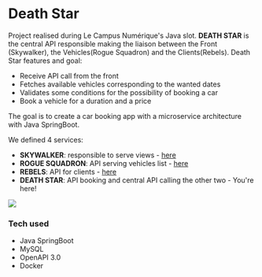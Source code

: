 # Death Star

Project realised during Le Campus Numérique's Java slot.
**DEATH STAR** is the central API responsible making the liaison between the Front (Skywalker), the Vehicles(Rogue Squadron) and the Clients(Rebels).
Death Star features and goal:
- Receive API call from the front
- Fetches available vehicles corresponding to the wanted dates
- Validates some conditions for the possibility of booking a car
- Book a vehicle for a duration and a price

The goal is to create a car booking app with a microservice architecture with Java SpringBoot.  

We defined 4 services:
- **SKYWALKER**: responsible to serve views - [here](https://github.com/Luc-DuboisP/skywalker)
- **ROGUE SQUADRON**: API serving vehicles list - [here](https://github.com/Lauric-h/rogue-squadron)
- **REBELS**: API for clients - [here](https://github.com/Lauric-h/rebels)
- **DEATH STAR**: API booking and central API calling the other two - You're here!
  
  
![](https://i.imgur.com/xshOHu2.png)

### Tech used
- Java SpringBoot
- MySQL
- OpenAPI 3.0
- Docker

